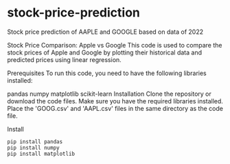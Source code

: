 # stock-price-prediction
Stock price prediction of AAPLE and GOOGLE based on data of 2022 

Stock Price Comparison: Apple vs Google
This code is used to compare the stock prices of Apple and Google by plotting their historical data and predicted prices using linear regression.

Prerequisites
To run this code, you need to have the following libraries installed:

pandas
numpy
matplotlib
scikit-learn
Installation
Clone the repository or download the code files.
Make sure you have the required libraries installed.
Place the 'GOOG.csv' and 'AAPL.csv' files in the same directory as the code file.

Install 
```
pip install pandas
pip install numpy
pip install matplotlib

```
